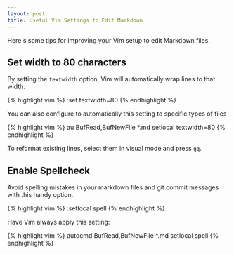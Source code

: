 ```yaml
---
layout: post
title: Useful Vim Settings to Edit Markdown
---
```


Here's some tips for improving your Vim setup to edit Markdown files.

## Set width to 80 characters

By setting the `textwidth` option, Vim will automatically wrap lines to that
width. 

{% highlight vim %}
:set textwidth=80
{% endhighlight %}

You can also configure to automatically this setting to specific types of files

{% highlight vim %}
au BufRead,BufNewFile *.md setlocal textwidth=80
{% endhighlight %}

To reformat existing lines, select them in visual mode and press `gq`.

## Enable Spellcheck
Avoid spelling mistakes in your markdown files and git commit messages with
this handy option.

{% highlight vim %}
:setlocal spell
{% endhighlight %}

Have Vim always apply this setting:

{% highlight vim %}
autocmd BufRead,BufNewFile *.md setlocal spell
{% endhighlight %}
